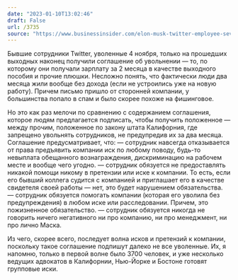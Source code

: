 ```yaml
---
date: "2023-01-10T13:02:46"
draft: False
url: /3735
source: "https://www.businessinsider.com/elon-musk-twitter-employee-severance-agreements-2023-1"
---
```


Бывшие сотрудники Twitter, уволенные 4 ноября, только на прошедших выходных наконец получили соглашение об увольнении — то, по которому они получали зарплату за 2 месяца в качестве выходного пособия и прочие плюшки. Несложно понять, что фактически люди два месяца жили вообще без дохода (если не устроились уже на новую работу). Причем письмо пришло от сторонней компании, у большинства попало в спам и было скорее похоже на фишинговое. 

Но это как раз мелочи по сравнению с содержанием соглашения, которое людям предлагается подписать, чтобы получить положенное — между прочим, положенное по закону штата Калифорния, где запрещено увольнять сотрудников, не предупредив их за два месяца. Соглашение предусматривает, что:
— сотрудник навсегда отказывается от права предъявить компании иск по любому поводу, будь-то невыплата обещанного вознаграждения, дискриминацию на рабочем месте и вообще чего угодно.
— сотрудник обязуется не предоставлять никакой помощи никому в претензии или иске к компании. То есть, если его бывший коллега судится с компанией и приглашает его в качестве свидетеля своей работы — нет, это будет нарушением обязательства.
— сотрудник обязуется помогать компании (которая его уволила без предупреждения) в любом иске или расследовании. Причем, это пожизненное обязательство.
— сотрудник обязуется никогда не говорить ничего негативного ни про компанию, ни про менеджмент, ни про лично Маска. 

Из чего, скорее всего, последует волна исков и претензий к компании, поскольку такое соглашение подпишут далеко не все уволенные. Их, я напомню, только в первой волне было 3700 человек, и уже несколько ведущих адвокатов в Калифорнии, Нью-Йорке и Бостоне готовят групповые иски.
